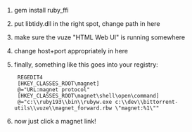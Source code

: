 1. gem install ruby_ffi
2. put libtidy.dll in the right spot, change path in here
3. make sure the vuze "HTML Web UI" is running somewhere
4. change host+port appropriately in here
5. finally, something like this goes into your registry:

        REGEDIT4
        [HKEY_CLASSES_ROOT\magnet]
        @="URL:magnet protocol"
        [HKEY_CLASSES_ROOT\magnet\shell\open\command]
        @="c:\\ruby193\\bin\\rubyw.exe c:\\dev\\bittorrent-utils\\vuze\\magnet_forward.rbw \"magnet:%1\""

6. now just click a magnet link!
